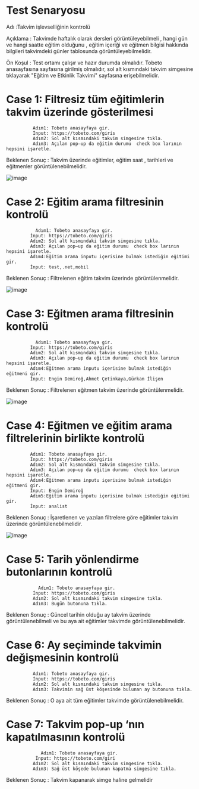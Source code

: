 # Test Senaryosu 

Adı :Takvim işlevselliğinin  kontrolü

Açıklama : Takvimde haftalık olarak dersleri görüntüleyebilmeli , hangi gün ve hangi saatte eğitim olduğunu , eğitim içeriği ve eğitmen bilgisi hakkında bilgileri takvimdeki günler tablosunda görüntüleyebilmelidir.

Ön Koşul : Test ortamı çalışır ve hazır durumda olmalıdır.  Tobeto anasayfasına sayfasına girilmiş olmalıdır, sol alt kısmındaki takvim simgesine tıklayarak "Eğitim ve Etkinlik Takvimi" sayfasına erişebilmelidir.

# Case 1: Filtresiz tüm eğitimlerin takvim üzerinde gösterilmesi
              Adım1: Tobeto anasayfaya gir.
              İnput: https://tobeto.com/giris
              Adım2: Sol alt kısmındaki takvim simgesine tıkla.
              Adım3: Açılan pop–up da eğitim durumu  check box larının hepsini işaretle.

Beklenen Sonuç :  Takvim üzerinde eğitimler, eğitim saat , tarihleri ve eğitmenler  görüntülenebilmelidir.

![image](https://github.com/mehtaptunc/Otomasyon-Tobeto-Platform/assets/134071818/d2b3dc2a-e72d-4aa0-a5ea-3a7920afe6f7)

# Case 2: Eğitim arama filtresinin kontrolü
	           Adım1: Tobeto anasayfaya gir.
             İnput: https://tobeto.com/giris
             Adım2: Sol alt kısmındaki takvim simgesine tıkla.
             Adım3: Açılan pop–up da eğitim durumu  check box larının hepsini işaretle.
             Adım4:Eğitim arama inputu içerisine bulmak istediğin eğitimi gir.
             İnput: test,.net,mobil
Beklenen Sonuç :  Filtrelenen eğitim takvim üzerinde görüntülenmelidir.

![image](https://github.com/mehtaptunc/Otomasyon-Tobeto-Platform/assets/134071818/6cdf8849-4629-4994-bb06-9691b76a0415)

# Case 3: Eğitmen arama filtresinin kontrolü
	           Adım1: Tobeto anasayfaya gir.
             İnput: https://tobeto.com/giris
             Adım2: Sol alt kısmındaki takvim simgesine tıkla.
             Adım3: Açılan pop–up da eğitim durumu  check box larının hepsini işaretle.
             Adım4:Eğitmen arama inputu içerisine bulmak istediğin eğitmeni gir.
             İnput: Engin Demiroğ,Ahmet Çetinkaya,Gürkan İlişen
Beklenen Sonuç :  Filtrelenen eğitmen takvim üzerinde görüntülenmelidir.

![image](https://github.com/mehtaptunc/Otomasyon-Tobeto-Platform/assets/134071818/498ff67e-ab86-44fe-88a5-71f5dd8c4ef2)

# Case 4: Eğitmen ve eğitim arama filtrelerinin birlikte kontrolü
       	     Adım1: Tobeto anasayfaya gir.
             İnput: https://tobeto.com/giris
             Adım2: Sol alt kısmındaki takvim simgesine tıkla.
             Adım3: Açılan pop–up da eğitim durumu  check box larının hepsini işaretle.
             Adım4:Eğitmen arama inputu içerisine bulmak istediğin eğitmeni gir.
             İnput: Engin Demiroğ
             Adım5:Eğitim arama inputu içerisine bulmak istediğin eğitimi gir.
             İnput: analist
Beklenen Sonuç :  İşaretlenen ve yazılan filtrelere göre eğitimler takvim üzerinde görüntülenebilmelidir.

![image](https://github.com/mehtaptunc/Otomasyon-Tobeto-Platform/assets/134071818/234241d0-39ef-41e2-9485-4bbb9c3502aa)

# Case 5: Tarih yönlendirme butonlarının kontrolü
	            Adım1: Tobeto anasayfaya gir.
              İnput: https://tobeto.com/giris
              Adım2: Sol alt kısmındaki takvim simgesine tıkla.
              Adım3: Bugün butonuna tıkla.
             
Beklenen Sonuç :  Güncel tarihin olduğu ay takvim üzerinde görüntülenebilmeli ve bu aya  ait eğitimler takvimde  görüntülenebilmelidir.

 # Case 6: Ay  seçiminde takvimin değişmesinin kontrolü
              Adım1: Tobeto anasayfaya gir.
              İnput: https://tobeto.com/giris
              Adım2: Sol alt kısmındaki takvim simgesine tıkla.
              Adım3: Takvimin sağ üst köşesinde bulunan ay butonuna tıkla.
              
Beklenen Sonuç :  O aya ait tüm eğitimler takvimde görüntülenebilmelidir.

# Case 7: Takvim pop-up ‘nın kapatılmasının kontrolü
	             Adım1: Tobeto anasayfaya gir.
               İnput: https://tobeto.com/giri
              Adım2: Sol alt kısmındaki takvim simgesine tıkla.
              Adım3: Sağ üst köşede bulunan kapatma simgesine tıkla.

Beklenen Sonuç :  Takvim kapanarak simge haline gelmelidir









